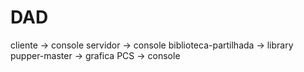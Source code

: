 # DAD

cliente -> console
servidor -> console
biblioteca-partilhada -> library
pupper-master -> grafica
PCS -> console
